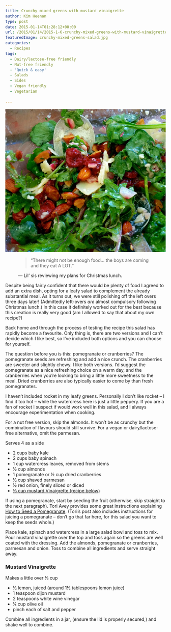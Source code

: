 ```yaml
---
title: Crunchy mixed greens with mustard vinaigrette
author: Kim Heenan
type: post
date: 2015-01-14T01:28:12+00:00
url: /2015/01/14/2015-1-6-crunchy-mixed-greens-with-mustard-vinaigrette/
featuredImage: crunchy-mixed-greens-salad.jpg
categories:
  - Recipes
tags:
  - Dairy/lactose-free friendly
  - Nut-free friendly
  - 'Quick & easy'
  - Salads
  - Sides
  - Vegan friendly
  - Vegetarian

---
```


![](crunchy-mixed-greens-salad.jpg)

<figure> 

<blockquote>“There might not be enough food… the boys are coming and they eat A LOT.”</blockquote>

<figcaption class="source">&mdash; Lil’ sis reviewing my plans for Christmas lunch.</figcaption>

</figure>

Despite being fairly confident that there would be plenty of food I agreed to add an extra dish, opting for a leafy salad to complement the already substantial meal. As it turns out, we were still polishing off the left overs three days later! (Admittedly left-overs _are_ almost compulsory following Christmas lunch.) In this case it definitely worked out for the best because this creation is really very good (am I allowed to say that about my own recipe?)
 
<!--more-->

Back home and through the process of testing the recipe this salad has rapidly become a favourite. Only thing is, there are two versions and I can’t decide which I like best, so I’ve included both options and you can choose for yourself. 
 
The question before you is this: pomegranate or cranberries? The pomegranate seeds are refreshing and add a nice crunch. The cranberries are sweeter and slightly chewy. I like both versions. I’d suggest the pomegranate as a nice refreshing choice on a warm day, and the cranberries when you’re looking to bring a little more sweetness to the meal. Dried cranberries are also typically easier to come by than fresh pomegranates.
 
I haven’t included rocket in my leafy greens. Personally I don’t like rocket – I find it too hot – while the watercress here is just a little peppery. If you are a fan of rocket I suspect if would work well in this salad, and I always encourage experimentation when cooking.
 
For a nut free version, skip the almonds. It won’t be as crunchy but the combination of flavours should still survive. For a vegan or dairy/lactose-free alternative, omit the parmesan.

Serves 4 as a side

  * 2 cups baby kale
  * 2 cups baby spinach
  * 1 cup watercress leaves, removed from stems
  * ½ cup almonds
  * 1 pomegranate or ½ cup dried cranberries
  * ½ cup shaved parmesan
  * ½ red onion, finely sliced or diced
  * [⅓ cup mustard Vinaigrette (recipe below)][vinaigrette]

If using a pomegranate, start by seeding the fruit (otherwise, skip straight to the next paragraph). Tori Avey provides some great instructions explaining [How to Seed a Pomegranate][seed-pomegranate]. (Tori’s post also includes instructions for juicing a pomegranate – don’t go that far here, for this salad you want to keep the seeds whole.)

Place kale, spinach and watercress in a large salad bowl and toss to mix. Pour mustard vinaigrette over the top and toss again so the greens are well coated with the dressing. Add the almonds, pomegranate or cranberries, parmesan and onion. Toss to combine all ingredients and serve straight away.


### <a name="mustardvinaigrette"></a> Mustard Vinaigrette

Makes a little over ⅓ cup

  * ½ lemon, juiced (around 1½ tablespoons lemon juice)
  * 1 teaspoon dijon mustard
  * 2 teaspoons white wine vinegar
  * ¼ cup olive oil
  * pinch each of salt and pepper

Combine all ingredients in a jar, (ensure the lid is properly secured,) and shake well to combine.

[vinaigrette]: #mustardvinaigrette
[seed-pomegranate]: http://toriavey.com/toris-kitchen/2011/09/how-to-seed-a-pomegranate/#recipe
